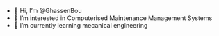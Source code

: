 - 👋 Hi, I’m @GhassenBou
- 👀 I’m interested in Computerised Maintenance Management Systems
- 🌱 I’m currently learning mecanical engineering


<!---
GhassenBou/GhassenBou is a ✨ special ✨ repository because its `README.md` (this file) appears on your GitHub profile.
You can click the Preview link to take a look at your changes.
--->
